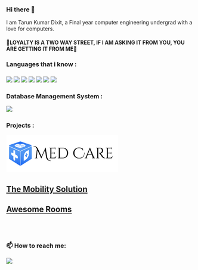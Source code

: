 ### Hi there 👋
I am Tarun Kumar Dixit, a Final year computer engineering undergrad with a love for computers. 
 <h4> 💬LOYALTY IS A TWO WAY STREET, IF I AM ASKING IT FROM YOU, YOU ARE GETTING IT FROM ME💬 </h4>

 <h3>Languages that i know : <h3>
  <img src="https://cdn.jsdelivr.net/npm/programming-languages-logos@0.0.3/src/cpp/cpp.png" height="100">
  <img src="https://cdn.jsdelivr.net/npm/programming-languages-logos@0.0.3/src/php/php.png" height="100">
  <img src="https://cdn.jsdelivr.net/npm/programming-languages-logos@0.0.3/src/html/html.png" height="100">
  <img src="https://cdn.jsdelivr.net/npm/programming-languages-logos@0.0.3/src/c/c.png" height="100">
  <img src="https://cdn4.iconfinder.com/data/icons/logos-3/600/React.js_logo-512.png" height="100">
  <img src="https://upload.wikimedia.org/wikipedia/commons/thumb/c/c3/Python-logo-notext.svg/1200px-Python-logo-notext.svg.png" height="100">
 <img src = "https://www.kindpng.com/picc/m/188-1882559_python-flask-hd-png-download.png" height = "100"> 
 
<h3>Database Management System : </h3>
  <img src="https://download.logo.wine/logo/MySQL/MySQL-Logo.wine.png" height="100" widht="100">
<h3>Projects :</h3>
<a href="https://github.com/tarun-sharma03/healthCard"><img src="https://github.com/HAC-2020/Johnnie-Coder/blob/master/assets/img/logo/logo.png" height="100"> </a>
<h2><a href="https://themobilitysolution.in/">The Mobility Solution</a></h2>
<h2><a href="https://github.com/tarun-sharma03/hotel-management">Awesome Rooms</a></h2>
<br>
<br>
<h3> 📫 How to reach me:</h3>

<div class="row">
  <div class="column">
<a href="https://www.linkedin.com/in/tarun-kumar-dixit-751974170/"><img src="https://www.flaticon.com/svg/static/icons/svg/61/61109.svg" height="50">
    </a>
  </div>
  
  </div>
<!--
**tarun-sharma03/tarun-sharma03** is a ✨ _special_ ✨ repository because its `README.md` (this file) appears on your GitHub profile.

Here are some ideas to get you started:

- 🔭 I’m currently working on ...
- 🌱 I’m currently learning ...
- 👯 I’m looking to collaborate on ...
- 🤔 I’m looking for help with ...
- 💬 Ask me about ...
- 📫 How to reach me: ...
- 😄 Pronouns: ...
- ⚡ Fun fact: ...
-->
